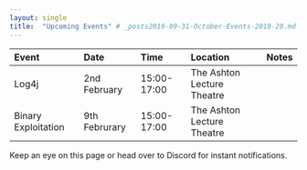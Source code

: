 ```yaml
---
layout: single
title:  "Upcoming Events" # _posts2019-09-31-October-Events-2019-20.md 
---
```


| Event | Date | Time | Location | Notes
|:-----------------|:----------|:-----------|:-----------|:-----------|
| Log4j | 2nd February | 15:00-17:00 | The Ashton Lecture Theatre | |
| Binary Exploitation | 9th Februrary | 15:00-17:00 | The Ashton Lecture Theatre | |

Keep an eye on this page or head over to Discord for instant notifications.
